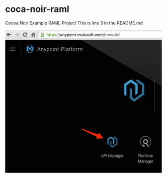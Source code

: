 # coca-noir-raml
Cocoa Noir Example RAML Project
This is line 3 in the README.md

![Test Image Alt Text](images/testimage.jpg?raw=true "Optional Title")
